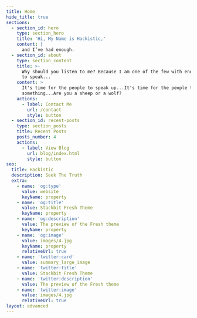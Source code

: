 ```yaml
---
title: Home
hide_title: true
sections:
  - section_id: hero
    type: section_hero
    title: 'Hi, My Name is Hackistic,'
    content: |
      and I’ve had enough.
  - section_id: about
    type: section_content
    title: >-
      Why should you listen to me? Because I am one of the few with enough balls
      to speak...
    content: >
      It's time for the people to speak up...It's time for the people to do
      something...Are you a sheep or a wolf?
    actions:
      - label: Contact Me
        url: /contact
        style: button
  - section_id: recent-posts
    type: section_posts
    title: Recent Posts
    posts_number: 4
    actions:
      - label: View Blog
        url: blog/index.html
        style: button
seo:
  title: Hackistic
  description: Seek The Truth
  extra:
    - name: 'og:type'
      value: website
      keyName: property
    - name: 'og:title'
      value: Stackbit Fresh Theme
      keyName: property
    - name: 'og:description'
      value: The preview of the Fresh theme
      keyName: property
    - name: 'og:image'
      value: images/4.jpg
      keyName: property
      relativeUrl: true
    - name: 'twitter:card'
      value: summary_large_image
    - name: 'twitter:title'
      value: Stackbit Fresh Theme
    - name: 'twitter:description'
      value: The preview of the Fresh theme
    - name: 'twitter:image'
      value: images/4.jpg
      relativeUrl: true
layout: advanced
---
```

